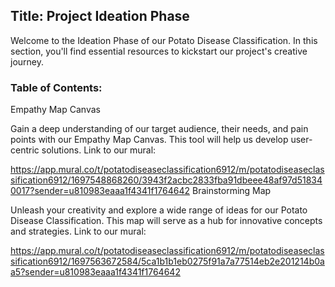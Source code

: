 ## Title: Project Ideation Phase

Welcome to the Ideation Phase of our Potato Disease Classification. In this section, you'll find essential resources to kickstart our project's creative journey.
### Table of Contents:
Empathy Map Canvas 

Gain a deep understanding of our target audience, their needs, and pain points with our Empathy Map Canvas. This tool will help us develop user-centric solutions.
Link to our mural:

https://app.mural.co/t/potatodiseaseclassification6912/m/potatodiseaseclassification6912/1697548868260/3943f2acbc2833fba91dbeee48af97d518340017?sender=u810983eaaa1f4341f1764642
 Brainstorming Map

Unleash your creativity and explore a wide range of ideas for our Potato Disease Classification. This map will serve as a hub for innovative concepts and strategies.
Link to our mural:

https://app.mural.co/t/potatodiseaseclassification6912/m/potatodiseaseclassification6912/1697563672584/5ca1b1b1eb0275f91a7a77514eb2e201214b0aa5?sender=u810983eaaa1f4341f1764642

